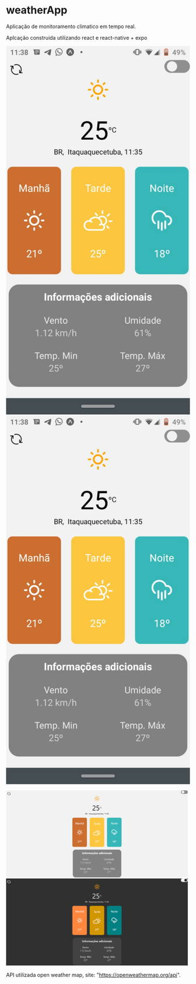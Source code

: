 # weatherApp 

Aplicação de monitoramento climatico em tempo real.

Aplcação construida utilizando react e react-native + expo

<img src="./img/mobileClean.jpeg"><img src="./img/mobileClean.jpeg">

<img src="./img/browserClean.png"><img src="./img/browserDark.png">

API utilizada open weather map, site: "https://openweathermap.org/api".
